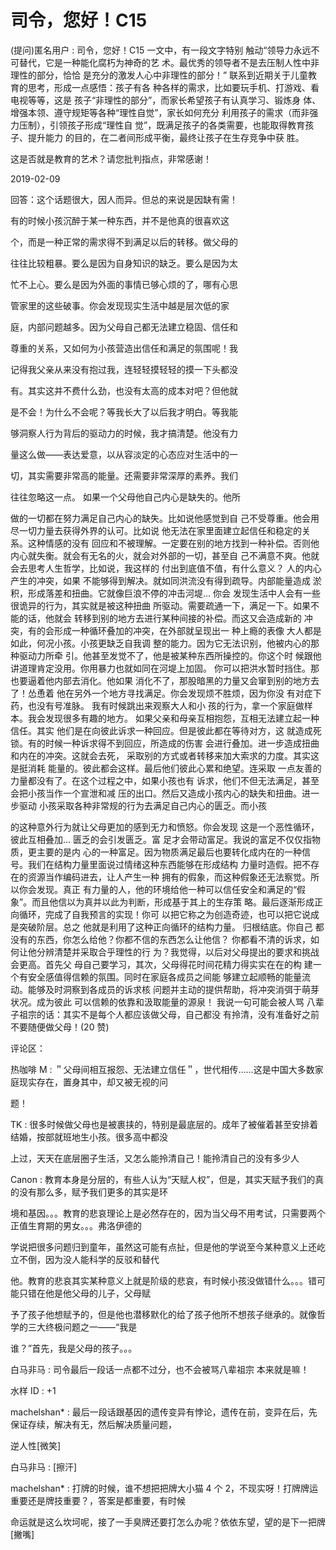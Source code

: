 # 司令，您好！C15

(提问)匿名用户 : 司令，您好！C15 一文中，有一段文字特别 触动“领导力永远不可替代，它是一种能化腐朽为神奇的艺 术。最优秀的领导者不是去压制人性中非理性的部分，恰恰 是充分的激发人心中非理性的部分！” 联系到近期关于儿童教育的思考，形成一点感悟：孩子有各 种各样的需求，比如要玩手机、打游戏、看电视等等，这是 孩子“非理性的部分”，而家长希望孩子有认真学习、锻炼身 体、增强本领、遵守规矩等各种“理性自觉”，家长如何充分 利用孩子的需求（而非强力压制），引领孩子形成“理性自 觉”，既满足孩子的各类需要，也能取得教育孩子、提升能力 的目的，在二者间形成平衡，最终让孩子在生存竞争中获 胜。

这是否就是教育的艺术？请您批判指点，非常感谢！

2019-02-09

回答：这个话题很大，因人而异。但总的来说是因缺有需！

有的时候小孩沉醉于某一种东西，并不是他真的很喜欢这

个，而是一种正常的需求得不到满足以后的转移。做父母的

往往比较粗暴。要么是因为自身知识的缺乏。要么是因为太

忙不上心。要么是因为外面的事情已够心烦的了，哪有心思

管家里的这些破事。你会发现现实生活中越是层次低的家

庭，内部问题越多。因为父母自己都无法建立稳固、信任和

尊重的关系，又如何为小孩营造出信任和满足的氛围呢！我

记得我父亲从来没有抱过我，连轻轻摸轻轻的摸一下头都没

有。其实这并不费什么劲，也没有太高的成本对吧？但他就

是不会！为什么不会呢？等我长大了以后我才明白。等我能

够洞察人行为背后的驱动力的时候，我才搞清楚。他没有力

量这么做——表达爱意，以从容淡定的心态应对生活中的一

切，其实需要非常高的能量。还需要非常深厚的素养。我们

往往忽略这一点。 如果一个父母他自己内心是缺失的。他所

做的一切都在努力满足自己内心的缺失。比如说他感觉到自 己不受尊重。他会用尽一切力量去获得外界的认可。比如说 他无法在家里面建立起信任和稳定的关系。这种情感的没有 回应和不被理解。一定要在别的地方找到一种补偿。否则他 内心就失衡。就会有无名的火，就会对外部的一切，甚至自 己不满意不爽。他就会去思考人生哲学，比如说，我这样的 付出到底值不值，有什么意义？ 人的内心产生的冲突，如果 不能够得到解决。就如同洪流没有得到疏导。内部能量造成 淤积，形成落差和扭曲。它就像巨浪不停的冲击河堤... 你会 发现生活中人会有一些很诡异的行为，其实就是被这种扭曲 所驱动。需要疏通一下，满足一下。如果不能的话，他就会 转移到别的地方去进行某种间接的补偿。而这又会造成新的 冲突，有的会形成一种循环叠加的冲突，在外部就呈现出一 种上瘾的表像 大人都是如此，何况小孩。小孩更缺乏自我调 整的能力。因为它无法识别，他被内心的那种驱动力所牵 引。他甚至发觉不了，他是被某种东西所操控的。你这个时 候跟他讲道理肯定没用。你用暴力也就如同在河堤上加固。 你可以把洪水暂时挡住。那也要逼着他内部去消化。他如果 消化不了，那股暗黑的力量又会窜到别的地方去了！怂恿着 他在另外一个地方寻找满足。你会发现烦不胜烦，因为你没 有对症下药，也没有号准脉。 我有时候跳出来观察大人和小 孩的行为，拿一个家庭做样本。我会发现很多有趣的地方。 如果父亲和母亲互相抱怨，互相无法建立起一种信任。其实 他们是在向彼此诉求一种回应。但是彼此都在等待对方，这 就造成死锁。有的时候一种诉求得不到回应，所造成的伤害 会进行叠加。进一步造成扭曲和内在的冲突。这就会去死， 采取别的方式或者转移来加大索求的力度。其实这是挺消耗 能量的。彼此都会这样。最后他们彼此心累和绝望。连采取 一点友善的力量都没有了。在这个过程之中，如果小孩也有 诉求，他们不但无法满足，甚至会把小孩当作一个宣泄和减 压的出口。然后又造成小孩内心的缺失和扭曲。进一步驱动 小孩采取各种非常规的行为去满足自己内心的匮乏。而小孩

的这种意外行为就让父母更加的感到无力和愤怒。你会发现 这是一个恶性循环，彼此互相叠加... 匮乏的会引发匮乏。富 足才会带动富足。我说的富足不仅仅指物质，更主要的是内 心的一种富足。因为物质满足最后也要转化成内在的一种信 号。我们在结构力量里面说过情绪这种东西能够在形成结构 力量时造假。把不存在的资源当作编码进去，让人产生一种 拥有的假象，而这种假象还无法察觉。所以你会发现。真正 有力量的人，他的环境给他一种可以信任安全和满足的“假 象”。而且他信以为真并以此为判断，形成基于其上的生存策 略。最后逐渐形成正向循环，完成了自我预言的实现！你可 以把它称之为创造奇迹，也可以把它说成是突破阶层。总之 他就是利用了这种正向循环的结构力量。 归根结底。你自己 都没有的东西，你怎么给他？你都不信的东西怎么让他信？ 你都看不清的诉求，如何让他分辨清楚并采取合乎理性的行 为？我觉得，以后对父母提出的要求和挑战会更高。首先父 母自己要学习，其次，父母得花时间花精力得实实在在的构 建一个有安全感值得信赖的氛围。同时在家庭各成员之间能 够建立起顺畅的能量流动。能够及时洞察到各成员的诉求核 问题并主动的提供帮助，将冲突消弭于萌芽状况。成为彼此 可以信赖的依靠和汲取能量的源泉！ 我说一句可能会被人骂 八辈子祖宗的话：其实不是每个人都应该做父母，自己都没 有拎清，没有准备好之前不要随便做父母！(20 赞)

评论区：

热咖啡 M : ＂父母间相互报怨、无法建立信任＂，世代相传……这是中国大多数家庭现实存在，置身其中，却又被无视的问

题！

TK : 很多时候做父母也是被裹挟的，特别是最底层的。成年了被催着甚至安排着结婚，按部就班地生小孩。很多高中都没

上过，天天在底层圈子生活，又怎么能拎清自己！能拎清自己的没有多少人

Canon : 教育本身是分层的，有些人认为“天赋人权”，但是，其实天赋予我们的真的没有那么多，赋予我们更多的其实是环

境和基因。。。教育的悲哀理论上是必然存在的，因为当父母不用考试，只需要两个正值生育期的男女。。。弗洛伊德的

学说把很多问题归到童年，虽然这可能有点扯，但是他的学说至今某种意义上还屹立不倒，因为没人能科学的反驳和替代

他。教育的悲哀其实某种意义上就是阶级的悲哀，有时候小孩没做错什么。。。错可能只错在他是他父母的儿子，父母赋

予了孩子他想赋予的，但是他也潜移默化的给了孩子他所不想孩子继承的。就像哲学的三大终极问题之一——“我是

谁？”首先，我是父母的孩子。。。

白马非马 : 司令最后一段话一点都不过分，也不会被骂八辈祖宗 本来就是嘛！

水样 ID : +1

machelshan* : 最后一段话跟基因的遗传变异有悖论，遗传在前，变异在后，先保证存续，解决有无，然后解决质量问题，

逆人性[微笑]

白马非马 : [擦汗]

machelshan* : 打牌的时候，谁不想把把牌大小猫 4 个 2，不现实呀！打牌牌运重要还是牌技重要？，答案是都重要，有时候

命运就是这么坎坷呢，接了一手臭牌还要打怎么办呢？依依东望，望的是下一把牌[撇嘴]
